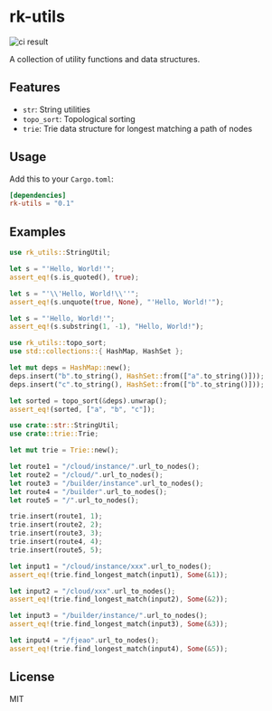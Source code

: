 # rk-utils

![ci result](https://github.com/rockie/rk-utils/actions/workflows/ci.yml/badge.svg)

A collection of utility functions and data structures.

## Features

- `str`: String utilities
- `topo_sort`: Topological sorting
- `trie`: Trie data structure for longest matching a path of nodes

## Usage

Add this to your `Cargo.toml`:

```toml
[dependencies]
rk-utils = "0.1"
```

## Examples

```rust
use rk_utils::StringUtil;

let s = "'Hello, World!'";
assert_eq!(s.is_quoted(), true);

let s = "'\\'Hello, World!\\''";
assert_eq!(s.unquote(true, None), "'Hello, World!'");

let s = "'Hello, World!'";
assert_eq!(s.substring(1, -1), "Hello, World!");
```

```rust
use rk_utils::topo_sort;
use std::collections::{ HashMap, HashSet };

let mut deps = HashMap::new();
deps.insert("b".to_string(), HashSet::from(["a".to_string()]));
deps.insert("c".to_string(), HashSet::from(["b".to_string()]));

let sorted = topo_sort(&deps).unwrap();
assert_eq!(sorted, ["a", "b", "c"]);
```

```rust
use crate::str::StringUtil;
use crate::trie::Trie;

let mut trie = Trie::new();

let route1 = "/cloud/instance/".url_to_nodes();
let route2 = "/cloud/".url_to_nodes();
let route3 = "/builder/instance".url_to_nodes();
let route4 = "/builder".url_to_nodes();
let route5 = "/".url_to_nodes();

trie.insert(route1, 1);
trie.insert(route2, 2);
trie.insert(route3, 3);
trie.insert(route4, 4);
trie.insert(route5, 5);

let input1 = "/cloud/instance/xxx".url_to_nodes();
assert_eq!(trie.find_longest_match(input1), Some(&1));

let input2 = "/cloud/xxx".url_to_nodes();
assert_eq!(trie.find_longest_match(input2), Some(&2));

let input3 = "/builder/instance/".url_to_nodes();
assert_eq!(trie.find_longest_match(input3), Some(&3));

let input4 = "/fjeao".url_to_nodes();
assert_eq!(trie.find_longest_match(input4), Some(&5));
```

## License

MIT